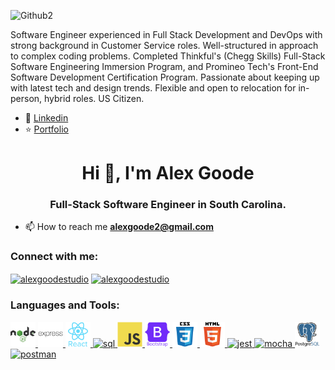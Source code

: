 ![Github2](https://github.com/alexgoodestudio/alexgoodestudio/assets/118846944/ab39cdaa-55ac-4721-a40e-0e0a0735adfd)

Software Engineer experienced in Full Stack Development and DevOps with strong background in Customer Service roles. Well-structured in approach to complex coding problems. Completed Thinkful's (Chegg Skills) Full-Stack Software Engineering Immersion Program, and Promineo Tech's Front-End Software Development Certification Program. Passionate about keeping up with latest tech and design trends. Flexible and open to relocation for in-person, hybrid roles. US Citizen.


- 🔗 [Linkedin](https://www.linkedin.com/in/alexgoodestudio/)
- ⭐️ [Portfolio](https://big-web-frontend.onrender.com/#/)
<h1 align="center">Hi 👋, I'm Alex Goode</h1>
<h3 align="center">Full-Stack Software Engineer in South Carolina.</h3>

- 📫 How to reach me **alexgoode2@gmail.com**

<h3 align="left">Connect with me:</h3>
<p align="left">
<a href="https://linkedin.com/in/alexgoodestudio" target="blank"><img align="center" src="https://raw.githubusercontent.com/rahuldkjain/github-profile-readme-generator/master/src/images/icons/Social/linked-in-alt.svg" alt="alexgoodestudio" height="30" width="40" /></a>
<a href="https://www.leetcode.com/alexgoodestudio" target="blank"><img align="center" src="https://raw.githubusercontent.com/rahuldkjain/github-profile-readme-generator/master/src/images/icons/Social/leet-code.svg" alt="alexgoodestudio" height="30" width="40" /></a>
</p>

<h3 align="left">Languages and Tools:</h3>
<p align="left">
  <a href="https://nodejs.org" target="_blank" rel="noreferrer">
    <img src="https://raw.githubusercontent.com/devicons/devicon/master/icons/nodejs/nodejs-original-wordmark.svg" alt="nodejs" width="40" height="40"/>
  </a>
  <a href="https://expressjs.com" target="_blank" rel="noreferrer">
    <img src="https://raw.githubusercontent.com/devicons/devicon/master/icons/express/express-original-wordmark.svg" alt="express" width="40" height="40"/>
  </a>
  <a href="https://reactjs.org/" target="_blank" rel="noreferrer">
    <img src="https://raw.githubusercontent.com/devicons/devicon/master/icons/react/react-original-wordmark.svg" alt="react" width="40" height="40"/>
  </a>
  <a href="https://www.microsoft.com/en-us/sql-server" target="_blank" rel="noreferrer">
    <img src="https://static-00.iconduck.com/assets.00/sql-database-sql-azure-icon-1955x2048-4pmty46t.png" alt="sql" width="40" height="40"/>
  </a>
    <a href="https://www.javascript.com" target="_blank" rel="noreferrer">
    <img src="https://raw.githubusercontent.com/devicons/devicon/master/icons/javascript/javascript-original.svg" alt="javascript" width="40" height="40"/>
  </a>
  <a href="https://getbootstrap.com" target="_blank" rel="noreferrer">
    <img src="https://raw.githubusercontent.com/devicons/devicon/master/icons/bootstrap/bootstrap-plain-wordmark.svg" alt="bootstrap" width="40" height="40"/>
  </a>
  <a href="https://www.w3schools.com/css/" target="_blank" rel="noreferrer">
    <img src="https://raw.githubusercontent.com/devicons/devicon/master/icons/css3/css3-original-wordmark.svg" alt="css3" width="40" height="40"/>
  </a>
  <a href="https://www.w3.org/html/" target="_blank" rel="noreferrer">
    <img src="https://raw.githubusercontent.com/devicons/devicon/master/icons/html5/html5-original-wordmark.svg" alt="html5" width="40" height="40"/>
  </a>

  <a href="https://jestjs.io" target="_blank" rel="noreferrer">
    <img src="https://www.vectorlogo.zone/logos/jestjsio/jestjsio-icon.svg" alt="jest" width="40" height="40"/>
  </a>
  <a href="https://mochajs.org" target="_blank" rel="noreferrer">
    <img src="https://www.vectorlogo.zone/logos/mochajs/mochajs-icon.svg" alt="mocha" width="40" height="40"/>
  </a>
  <a href="https://www.postgresql.org" target="_blank" rel="noreferrer">
    <img src="https://raw.githubusercontent.com/devicons/devicon/master/icons/postgresql/postgresql-original-wordmark.svg" alt="postgresql" width="40" height="40"/>
  </a>
  <a href="https://postman.com" target="_blank" rel="noreferrer">
    <img src="https://www.vectorlogo.zone/logos/getpostman/getpostman-icon.svg" alt="postman" width="40" height="40"/>
  </a>
</p>





